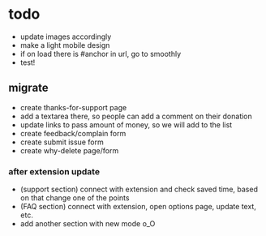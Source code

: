 # todo

- update images accordingly
- make a light mobile design
- if on load there is #anchor in url, go to smoothly
- test!

## migrate

- create thanks-for-support page
- add a textarea there, so people can add a comment on their donation
- update links to pass amount of money, so we will add to the list
- create feedback/complain form
- create submit issue form
- create why-delete page/form

### after extension update

- (support section) connect with extension and check saved time, based on that change one of the points
- (FAQ section) connect with extension, open options page, update text, etc.
- add another section with new mode o_O
